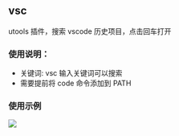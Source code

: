 ## vsc

utools 插件，搜索 vscode 历史项目，点击回车打开

### 使用说明：

- 关键词: vsc 输入关键词可以搜索
- 需要提前将 code 命令添加到 PATH

### 使用示例

![](https://raw.githubusercontent.com/mohuishou/utools/master/vscode/example.gif)